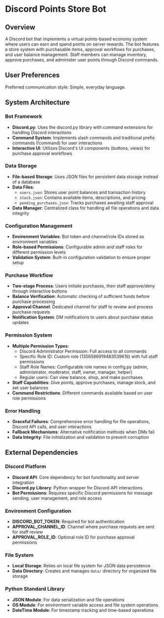 # Discord Points Store Bot

## Overview

A Discord bot that implements a virtual points-based economy system where users can earn and spend points on server rewards. The bot features a store system with purchasable items, approval workflows for purchases, and user balance management. Staff members can manage inventory, approve purchases, and administer user points through Discord commands.

## User Preferences

Preferred communication style: Simple, everyday language.

## System Architecture

### Bot Framework
- **Discord.py**: Uses the discord.py library with command extensions for handling Discord interactions
- **Command System**: Implements slash commands and traditional prefix commands (!command) for user interactions
- **Interactive UI**: Utilizes Discord's UI components (buttons, views) for purchase approval workflows

### Data Storage
- **File-based Storage**: Uses JSON files for persistent data storage instead of a database
- **Data Files**:
  - `users.json`: Stores user point balances and transaction history
  - `stock.json`: Contains available items, descriptions, and pricing
  - `pending_purchases.json`: Tracks purchases awaiting staff approval
- **Data Manager**: Centralized class for handling all file operations and data integrity

### Configuration Management
- **Environment Variables**: Bot token and channel/role IDs stored as environment variables
- **Role-based Permissions**: Configurable admin and staff roles for different permission levels
- **Validation System**: Built-in configuration validation to ensure proper setup

### Purchase Workflow
- **Two-stage Process**: Users initiate purchases, then staff approve/deny through interactive buttons
- **Balance Verification**: Automatic checking of sufficient funds before purchase processing
- **Approval Channel**: Dedicated channel for staff to review and process purchase requests
- **Notification System**: DM notifications to users about purchase status updates

### Permission System
- **Multiple Permission Types**: 
  - Discord Administrator Permission: Full access to all commands
  - Specific Role ID: Custom role (1356586919483539619) with full staff permissions
  - Staff Role Names: Configurable role names in config.py (admin, administrator, moderator, staff, owner, manager, helper)
  - Regular users: Can view balance, shop, and make purchases
- **Staff Capabilities**: Give points, approve purchases, manage stock, and set user balances
- **Command Restrictions**: Different commands available based on user role permissions

### Error Handling
- **Graceful Failures**: Comprehensive error handling for file operations, Discord API calls, and user interactions
- **Fallback Mechanisms**: Alternative notification methods when DMs fail
- **Data Integrity**: File initialization and validation to prevent corruption

## External Dependencies

### Discord Platform
- **Discord API**: Core dependency for bot functionality and server integration
- **Discord.py Library**: Python wrapper for Discord API interactions
- **Bot Permissions**: Requires specific Discord permissions for message sending, user management, and role access

### Environment Configuration
- **DISCORD_BOT_TOKEN**: Required for bot authentication
- **APPROVAL_CHANNEL_ID**: Channel where purchase requests are sent for staff review
- **APPROVAL_ROLE_ID**: Optional role ID for purchase approval permissions

### File System
- **Local Storage**: Relies on local file system for JSON data persistence
- **Data Directory**: Creates and manages `data/` directory for organized file storage

### Python Standard Library
- **JSON Module**: For data serialization and file operations
- **OS Module**: For environment variable access and file system operations
- **DateTime Module**: For timestamp tracking and time-based operations